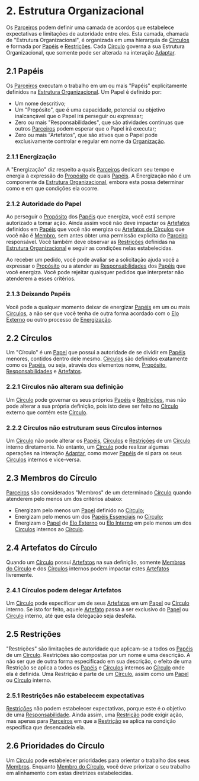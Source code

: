 # 2. Estrutura Organizacional

Os [Parceiros](organizacao.md#parceiros) podem definir uma camada de acordos que estabelece expectativas e limitações de autoridade entre eles. Esta camada, chamada de "Estrutura Organizacional", é organizada em uma hierarquia de [Círculos](estrutura-organizacional.md#circulos) e formada por [Papéis](estrutura-organizacional.md#papeis) e [Restrições](estrutura-organizacional.md#restricoes). Cada [Círculo](estrutura-organizacional.md#circulos) governa a sua Estrutura Organizacional, que somente pode ser alterada na interação [Adaptar](interacoes.md#adaptar).

## 2.1 Papéis

Os [Parceiros](organizacao.md#parceiros) executam o trabalho em um ou mais "Papéis" explicitamente definidos na [Estrutura Organizacional](estrutura-organizacional.md). Um Papel é definido por:

* Um nome descritivo;
* Um "Propósito", que é uma capacidade, potencial ou objetivo inalcançável que o Papel irá perseguir ou expressar;
* Zero ou mais "Responsabilidades", que são atividades contínuas que outros [Parceiros](organizacao.md#parceiros) podem esperar que o Papel irá executar;
* Zero ou mais "Artefatos", que são ativos que o Papel pode exclusivamente controlar e regular em nome da [Organização](organizacao.md).

### 2.1.1 Energização

A "Energização" diz respeito a quais [Parceiros](organizacao.md#parceiros) dedicam seu tempo e energia à expressão do [Propósito](estrutura-organizacional.md#papeis) de quais [Papéis](estrutura-organizacional.md#papeis). A Energização não é um componente da [Estrutura Organizacional](estrutura-organizacional.md), embora esta possa determinar como e em que condições ela ocorre.

### 2.1.2 Autoridade do Papel

Ao perseguir o [Propósito](estrutura-organizacional.md#papeis) dos [Papéis](estrutura-organizacional.md#papeis) que energiza, você está sempre autorizado a tomar ação. Ainda assim você não deve impactar os [Artefatos](estrutura-organizacional.md#papeis) definidos em [Papéis](estrutura-organizacional.md#papeis) que você não energiza ou [Artefatos de Círculos](estrutura-organizacional.md#artefatos-do-circulo) que você não é [Membro](estrutura-organizacional.md#membros-do-circulo), sem antes obter uma permissão explícita do [Parceiro](organizacao.md#parceiros) responsável. Você também deve observar as [Restrições](estrutura-organizacional.md#restricoes) definidas na [Estrutura Organizacional](estrutura-organizacional.md) e seguir as condições nelas estabelecidas.

Ao receber um pedido, você pode avaliar se a solicitação ajuda você a expressar o [Propósito](estrutura-organizacional.md#papeis) ou a atender as [Responsabilidades](estrutura-organizacional.md#papeis) dos [Papéis](estrutura-organizacional.md#papeis) que você energiza. Você pode rejeitar quaisquer pedidos que interpretar não atenderem a esses critérios.

### 2.1.3 Deixando Papéis

Você pode a qualquer momento deixar de energizar [Papéis](estrutura-organizacional.md#papeis) em um ou mais [Círculos](estrutura-organizacional.md#circulos), a não ser que você tenha de outra forma acordado com o [Elo Externo](papeis-essenciais.md#elo-externo) ou outro processo de [Energização](estrutura-organizacional.md#energizacao).

## 2.2 Círculos

Um "Círculo" é um [Papel](estrutura-organizacional.md#papeis) que possui a autoridade de se dividir em [Papéis](estrutura-organizacional.md#papeis) menores, contidos dentro dele mesmo. [Círculos](estrutura-organizacional.md#circulos) são definidos exatamente como os [Papéis](estrutura-organizacional.md#papeis), ou seja, através dos elementos nome, [Propósito](estrutura-organizacional.md#papeis), [Responsabilidades](estrutura-organizacional.md#papeis) e [Artefatos](estrutura-organizacional.md#papeis).

### 2.2.1 Círculos não alteram sua definição

Um [Círculo](estrutura-organizacional.md#circulos) pode governar os seus próprios [Papéis](estrutura-organizacional.md#papeis) e [Restrições](estrutura-organizacional.md#restricoes), mas não pode alterar a sua própria definição, pois isto deve ser feito no [Círculo](estrutura-organizacional.md#circulos) externo que contém este [Círculo](estrutura-organizacional.md#circulos).

### 2.2.2 Círculos não estruturam seus Círculos internos

Um [Círculo](estrutura-organizacional.md#circulos) não pode alterar os [Papéis](estrutura-organizacional.md#papeis), [Círculos](estrutura-organizacional.md#circulos) e [Restrições](estrutura-organizacional.md#restricoes) de um [Círculo](estrutura-organizacional.md#circulos) interno diretamente. No entanto, um [Círculo](estrutura-organizacional.md#circulos) pode realizar algumas operações na interação [Adaptar](interacoes.md#adaptar), como mover [Papéis](estrutura-organizacional.md#papeis) de si para os seus [Círculos](estrutura-organizacional.md#circulos) internos e vice-versa.

## 2.3 Membros do Círculo

[Parceiros](organizacao.md#parceiros) são considerados "Membros" de um determinado [Círculo](estrutura-organizacional.md#circulos) quando atenderem pelo menos um dos critérios abaixo:

* Energizam pelo menos um [Papel](estrutura-organizacional.md#papeis) definido no [Círculo](estrutura-organizacional.md#circulos);
* Energizam pelo menos um dos [Papéis Essenciais](papeis-essenciais.md) no [Círculo](estrutura-organizacional.md#circulos);
* Energizam o [Papel](estrutura-organizacional.md#papeis) de [Elo Externo](papeis-essenciais.md#elo-externo) ou [Elo Interno](papeis-essenciais.md#elo-interno) em pelo menos um dos [Círculos](estrutura-organizacional.md#circulos) internos ao [Círculo](estrutura-organizacional.md#circulos).

## 2.4 Artefatos do Círculo

Quando um [Círculo](estrutura-organizacional.md#circulos) possui [Artefatos](estrutura-organizacional.md#papeis) na sua definição, somente [Membros do Círculo](estrutura-organizacional.md#membros-do-circulo) e dos [Círculos](estrutura-organizacional.md#circulos) internos podem impactar estes [Artefatos](estrutura-organizacional.md#papeis) livremente.

### 2.4.1 Círculos podem delegar Artefatos

Um [Círculo](estrutura-organizacional.md#circulos) pode especificar um de seus [Artefatos](estrutura-organizacional.md#papeis) em um [Papel](estrutura-organizacional.md#papeis) ou [Círculo](estrutura-organizacional.md#circulos) interno. Se isto for feito, aquele [Artefato](estrutura-organizacional.md#papeis) passa a ser exclusivo do [Papel](estrutura-organizacional.md#papeis) ou [Círculo](estrutura-organizacional.md#circulos) interno, até que esta delegação seja desfeita.

## 2.5 Restrições

"Restrições" são limitações de autoridade que aplicam-se a todos os [Papéis](estrutura-organizacional.md#papeis) de um [Círculo](estrutura-organizacional.md#circulos). Restrições são compostas por um nome e uma descrição. A não ser que de outra forma especificado em sua descrição, o efeito de uma Restrição se aplica a todos os [Papéis](estrutura-organizacional.md#papeis) e [Círculos](estrutura-organizacional.md#circulos) internos ao [Círculo](estrutura-organizacional.md#circulos) onde ela é definida. Uma Restrição é parte de um [Círculo](estrutura-organizacional.md#circulos), assim como um [Papel](estrutura-organizacional.md#papeis) ou [Círculo](estrutura-organizacional.md#circulos) interno.

### 2.5.1 Restrições não estabelecem expectativas

[Restrições](estrutura-organizacional.md#restricoes) não podem estabelecer expectativas, porque este é o objetivo de uma [Responsabilidade](estrutura-organizacional.md#papeis). Ainda assim, uma [Restrição](estrutura-organizacional.md#restricoes) pode exigir ação, mas apenas para [Parceiros](organizacao.md#parceiros) em que a [Restrição](estrutura-organizacional.md#restricoes) se aplica na condição específica que desencadeia ela.

## 2.6 Prioridades do Círculo

Um [Círculo](estrutura-organizacional.md#circulos) pode estabelecer prioridades para orientar o trabalho dos seus [Membros](estrutura-organizacional.md#membros-do-circulo). Enquanto [Membro do Círculo](estrutura-organizacional.md#membros-do-circulo), você deve priorizar o seu trabalho em alinhamento com estas diretrizes estabelecidas.
